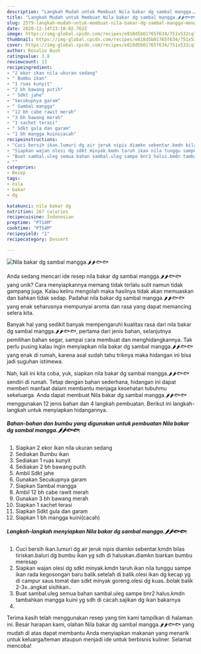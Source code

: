 ```yaml
---
description: "Langkah Mudah untuk Membuat Nila bakar dg sambal mangga.🌶🌶🐟🐟, Menggugah Selera"
title: "Langkah Mudah untuk Membuat Nila bakar dg sambal mangga.🌶🌶🐟🐟, Menggugah Selera"
slug: 2579-langkah-mudah-untuk-membuat-nila-bakar-dg-sambal-mangga-menggugah-selera
date: 2020-12-14T23:10:02.762Z
image: https://img-global.cpcdn.com/recipes/e818d5b01765f634/751x532cq70/nila-bakar-dg-sambal-mangga🌶🌶🐟🐟-foto-resep-utama.jpg
thumbnail: https://img-global.cpcdn.com/recipes/e818d5b01765f634/751x532cq70/nila-bakar-dg-sambal-mangga🌶🌶🐟🐟-foto-resep-utama.jpg
cover: https://img-global.cpcdn.com/recipes/e818d5b01765f634/751x532cq70/nila-bakar-dg-sambal-mangga🌶🌶🐟🐟-foto-resep-utama.jpg
author: Rosalie Bush
ratingvalue: 3.8
reviewcount: 13
recipeingredient:
- "2 ekor ikan nila ukuran sedang"
- " Bumbu ikan"
- "1 ruas kunyit"
- "2 bh bawang putih"
- " Sdkt jahe"
- "Secukupnya garam"
- " Sambal mangga"
- "12 bh cabe rawit merah"
- "3 bh bawang merah"
- "1 sachet terasi"
- " Sdkt gula dan garam"
- "1 bh mangga kuinicacah"
recipeinstructions:
- "Cuci bersih ikan.lumuri dg air jeruk nipis diamkn sebentar.kmdn bilas tiriskan.baluri dg bumbu ikan yg sdh di haluskan.diamkn biarkan bumbu meresap"
- "Siapkan wajan olesi dg sdkt minyak.kmdn taruh ikan nila tunggu sampe ikan rada kegosongan baru balik.setelah di balik.olesi ikan dg kecap yg di campur saus tomat dan sdkt minyak goreng.olesi dg kuas..bolak balik 2-3x..angkat sisihkan.."
- "Buat sambal.uleg semua bahan sambal.uleg sampe bnr2 halus.kmdn tambahkan mangga kuini yg sdh di cacah.sajikan dg ikan bakarnya"
- ""
categories:
- Resep
tags:
- nila
- bakar
- dg

katakunci: nila bakar dg 
nutrition: 267 calories
recipecuisine: Indonesian
preptime: "PT14M"
cooktime: "PT54M"
recipeyield: "1"
recipecategory: Dessert

---
```



![Nila bakar dg sambal mangga.🌶🌶🐟🐟](https://img-global.cpcdn.com/recipes/e818d5b01765f634/751x532cq70/nila-bakar-dg-sambal-mangga🌶🌶🐟🐟-foto-resep-utama.jpg)

Anda sedang mencari ide resep nila bakar dg sambal mangga.🌶🌶🐟🐟 yang unik? Cara menyiapkannya memang tidak terlalu sulit namun tidak gampang juga. Kalau keliru mengolah maka hasilnya tidak akan memuaskan dan bahkan tidak sedap. Padahal nila bakar dg sambal mangga.🌶🌶🐟🐟 yang enak seharusnya mempunyai aroma dan rasa yang dapat memancing selera kita.

Banyak hal yang sedikit banyak mempengaruhi kualitas rasa dari nila bakar dg sambal mangga.🌶🌶🐟🐟, pertama dari jenis bahan, selanjutnya pemilihan bahan segar, sampai cara membuat dan menghidangkannya. Tak perlu pusing kalau ingin menyiapkan nila bakar dg sambal mangga.🌶🌶🐟🐟 yang enak di rumah, karena asal sudah tahu triknya maka hidangan ini bisa jadi suguhan istimewa.




Nah, kali ini kita coba, yuk, siapkan nila bakar dg sambal mangga.🌶🌶🐟🐟 sendiri di rumah. Tetap dengan bahan sederhana, hidangan ini dapat memberi manfaat dalam membantu menjaga kesehatan tubuhmu sekeluarga. Anda dapat membuat Nila bakar dg sambal mangga.🌶🌶🐟🐟 menggunakan 12 jenis bahan dan 4 langkah pembuatan. Berikut ini langkah-langkah untuk menyiapkan hidangannya.

<!--inarticleads1-->

##### Bahan-bahan dan bumbu yang digunakan untuk pembuatan Nila bakar dg sambal mangga.🌶🌶🐟🐟:

1. Siapkan 2 ekor ikan nila ukuran sedang
1. Sediakan  Bumbu ikan
1. Sediakan 1 ruas kunyit
1. Sediakan 2 bh bawang putih
1. Ambil  Sdkt jahe
1. Gunakan Secukupnya garam
1. Siapkan  Sambal mangga
1. Ambil 12 bh cabe rawit merah
1. Gunakan 3 bh bawang merah
1. Siapkan 1 sachet terasi
1. Siapkan  Sdkt gula dan garam
1. Siapkan 1 bh mangga kuini(cacah)




<!--inarticleads2-->

##### Langkah-langkah menyiapkan Nila bakar dg sambal mangga.🌶🌶🐟🐟:

1. Cuci bersih ikan.lumuri dg air jeruk nipis diamkn sebentar.kmdn bilas tiriskan.baluri dg bumbu ikan yg sdh di haluskan.diamkn biarkan bumbu meresap
1. Siapkan wajan olesi dg sdkt minyak.kmdn taruh ikan nila tunggu sampe ikan rada kegosongan baru balik.setelah di balik.olesi ikan dg kecap yg di campur saus tomat dan sdkt minyak goreng.olesi dg kuas..bolak balik 2-3x..angkat sisihkan..
1. Buat sambal.uleg semua bahan sambal.uleg sampe bnr2 halus.kmdn tambahkan mangga kuini yg sdh di cacah.sajikan dg ikan bakarnya
1. 




Terima kasih telah menggunakan resep yang tim kami tampilkan di halaman ini. Besar harapan kami, olahan Nila bakar dg sambal mangga.🌶🌶🐟🐟 yang mudah di atas dapat membantu Anda menyiapkan makanan yang menarik untuk keluarga/teman ataupun menjadi ide untuk berbisnis kuliner. Selamat mencoba!
